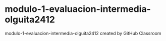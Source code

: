 # modulo-1-evaluacion-intermedia-olguita2412
modulo-1-evaluacion-intermedia-olguita2412 created by GitHub Classroom
